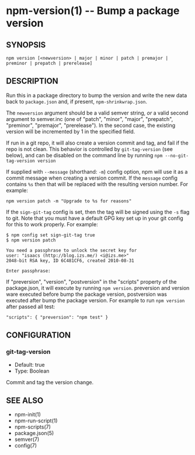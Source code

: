 npm-version(1) -- Bump a package version
========================================

## SYNOPSIS

    npm version [<newversion> | major | minor | patch | premajor | preminor | prepatch | prerelease]

## DESCRIPTION

Run this in a package directory to bump the version and write the new
data back to `package.json` and, if present, `npm-shrinkwrap.json`.

The `newversion` argument should be a valid semver string, *or* a
valid second argument to semver.inc (one of "patch", "minor", "major",
"prepatch", "preminor", "premajor", "prerelease"). In the second case,
the existing version will be incremented by 1 in the specified field.

If run in a git repo, it will also create a version commit and tag, and fail if
the repo is not clean.  This behavior is controlled by `git-tag-version` (see
below), and can be disabled on the command line by running `npm
--no-git-tag-version version`

If supplied with `--message` (shorthand: `-m`) config option, npm will
use it as a commit message when creating a version commit.  If the
`message` config contains `%s` then that will be replaced with the
resulting version number.  For example:

    npm version patch -m "Upgrade to %s for reasons"

If the `sign-git-tag` config is set, then the tag will be signed using
the `-s` flag to git.  Note that you must have a default GPG key set up
in your git config for this to work properly.  For example:

    $ npm config set sign-git-tag true
    $ npm version patch

    You need a passphrase to unlock the secret key for
    user: "isaacs (http://blog.izs.me/) <i@izs.me>"
    2048-bit RSA key, ID 6C481CF6, created 2010-08-31

    Enter passphrase:

If "preversion", "version", "postversion" in the "scripts" property of
the package.json, it will execute by running `npm version`. preversion
and version ware executed before bump the package version, postversion
was executed after bump the package version. For example to run `npm version`
after passed all test:

    "scripts": { "preversion": "npm test" }

## CONFIGURATION

### git-tag-version

* Default: true
* Type: Boolean

Commit and tag the version change.

## SEE ALSO

* npm-init(1)
* npm-run-script(1)
* npm-scripts(7)
* package.json(5)
* semver(7)
* config(7)

